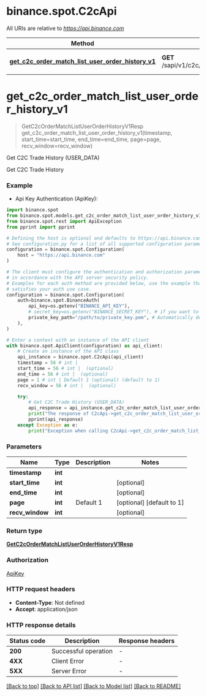 # binance.spot.C2cApi

All URIs are relative to *https://api.binance.com*

Method | HTTP request | Description
------------- | ------------- | -------------
[**get_c2c_order_match_list_user_order_history_v1**](C2cApi.md#get_c2c_order_match_list_user_order_history_v1) | **GET** /sapi/v1/c2c/orderMatch/listUserOrderHistory | Get C2C Trade History (USER_DATA)


# **get_c2c_order_match_list_user_order_history_v1**
> GetC2cOrderMatchListUserOrderHistoryV1Resp get_c2c_order_match_list_user_order_history_v1(timestamp, start_time=start_time, end_time=end_time, page=page, recv_window=recv_window)

Get C2C Trade History (USER_DATA)

Get C2C Trade History

### Example

* Api Key Authentication (ApiKey):

```python
import binance.spot
from binance.spot.models.get_c2c_order_match_list_user_order_history_v1_resp import GetC2cOrderMatchListUserOrderHistoryV1Resp
from binance.spot.rest import ApiException
from pprint import pprint

# Defining the host is optional and defaults to https://api.binance.com
# See configuration.py for a list of all supported configuration parameters.
configuration = binance.spot.Configuration(
    host = "https://api.binance.com"
)

# The client must configure the authentication and authorization parameters
# in accordance with the API server security policy.
# Examples for each auth method are provided below, use the example that
# satisfies your auth use case.
configuration = binance.spot.Configuration(
    auth=binance.spot.BinanceAuth(
        api_key=os.getenv("BINANCE_API_KEY"),
        # secret_key=os.getenv("BINANCE_SECRET_KEY"), # if you want to use HMAC auth
        private_key_path="/path/to/private_key.pem", # Automatically detects RSA/Ed25519 private keys
    ),
)

# Enter a context with an instance of the API client
with binance.spot.ApiClient(configuration) as api_client:
    # Create an instance of the API class
    api_instance = binance.spot.C2cApi(api_client)
    timestamp = 56 # int | 
    start_time = 56 # int |  (optional)
    end_time = 56 # int |  (optional)
    page = 1 # int | Default 1 (optional) (default to 1)
    recv_window = 56 # int |  (optional)

    try:
        # Get C2C Trade History (USER_DATA)
        api_response = api_instance.get_c2c_order_match_list_user_order_history_v1(timestamp, start_time=start_time, end_time=end_time, page=page, recv_window=recv_window)
        print("The response of C2cApi->get_c2c_order_match_list_user_order_history_v1:\n")
        pprint(api_response)
    except Exception as e:
        print("Exception when calling C2cApi->get_c2c_order_match_list_user_order_history_v1: %s\n" % e)
```



### Parameters


Name | Type | Description  | Notes
------------- | ------------- | ------------- | -------------
 **timestamp** | **int**|  | 
 **start_time** | **int**|  | [optional] 
 **end_time** | **int**|  | [optional] 
 **page** | **int**| Default 1 | [optional] [default to 1]
 **recv_window** | **int**|  | [optional] 

### Return type

[**GetC2cOrderMatchListUserOrderHistoryV1Resp**](GetC2cOrderMatchListUserOrderHistoryV1Resp.md)

### Authorization

[ApiKey](../README.md#ApiKey)

### HTTP request headers

 - **Content-Type**: Not defined
 - **Accept**: application/json

### HTTP response details

| Status code | Description | Response headers |
|-------------|-------------|------------------|
**200** | Successful operation |  -  |
**4XX** | Client Error |  -  |
**5XX** | Server Error |  -  |

[[Back to top]](#) [[Back to API list]](../README.md#documentation-for-api-endpoints) [[Back to Model list]](../README.md#documentation-for-models) [[Back to README]](../README.md)

